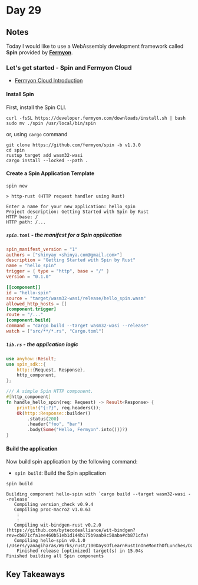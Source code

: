 # Day 29

## Notes

Today I would like to use a WebAssembly development framework called **Spin** provided by **[Fermyon](https://www.fermyon.com/)**.

### Let's get started - Spin and Fermyon Cloud

- [Fermyon Cloud Introduction](https://developer.fermyon.com/cloud/index)

#### Install Spin

First, install the Spin CLI.

```shell
curl -fsSL https://developer.fermyon.com/downloads/install.sh | bash
sudo mv ./spin /usr/local/bin/spin
```

or, using `cargo` command

```shell
git clone https://github.com/fermyon/spin -b v1.3.0
cd spin
rustup target add wasm32-wasi
cargo install --locked --path .
```

#### Create a Spin Application Template

```shell
spin new
```

```shell
> http-rust (HTTP request handler using Rust)
```

```shell
Enter a name for your new application: hello_spin
Project description: Getting Started with Spin by Rust
HTTP base: /
HTTP path: /...
```

##### `spin.toml` - the manifest for a Spin application

```toml
spin_manifest_version = "1"
authors = ["shinyay <shinya.com@gmail.com>"]
description = "Getting Started with Spin by Rust"
name = "hello_spin"
trigger = { type = "http", base = "/" }
version = "0.1.0"

[[component]]
id = "hello-spin"
source = "target/wasm32-wasi/release/hello_spin.wasm"
allowed_http_hosts = []
[component.trigger]
route = "/..."
[component.build]
command = "cargo build --target wasm32-wasi --release"
watch = ["src/**/*.rs", "Cargo.toml"]
```

##### `lib.rs` - the application logic

```rust
use anyhow::Result;
use spin_sdk::{
    http::{Request, Response},
    http_component,
};

/// A simple Spin HTTP component.
#[http_component]
fn handle_hello_spin(req: Request) -> Result<Response> {
    println!("{:?}", req.headers());
    Ok(http::Response::builder()
        .status(200)
        .header("foo", "bar")
        .body(Some("Hello, Fermyon".into()))?)
}
```

#### Build the application

Now build spin application by the following command:

- `spin build`: Build the Spin application

```shell
spin build
```

```shell
Building component hello-spin with `cargo build --target wasm32-wasi --release`
   Compiling version_check v0.9.4
   Compiling proc-macro2 v1.0.63
    :
    :
   Compiling wit-bindgen-rust v0.2.0 (https://github.com/bytecodealliance/wit-bindgen?rev=cb871cfa1ee460b51eb1d144b175b9aab9c50aba#cb871cfa)
   Compiling hello-spin v0.1.0 (/Users/yanagiharas/Works/rust/100DaysOfLearnRustInOneMonthOfLunches/Day029/app/hello_spin)
    Finished release [optimized] target(s) in 15.04s
Finished building all Spin components
```
## Key Takeaways
